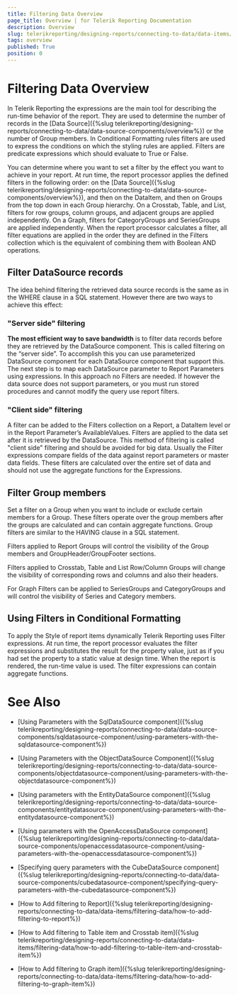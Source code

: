```yaml
---
title: Filtering Data Overview
page_title: Overview | for Telerik Reporting Documentation
description: Overview
slug: telerikreporting/designing-reports/connecting-to-data/data-items/filtering-data/overview
tags: overview
published: True
position: 0
---
```


# Filtering Data Overview



In Telerik Reporting the expressions are the main tool for describing the run-time behavior of the report. They are used to         determine the number of records in the [Data Source]({%slug telerikreporting/designing-reports/connecting-to-data/data-source-components/overview%}) or the number         of Group members. In Conditional Formatting rules filters are         used to express the conditions on which the styling rules are applied. Filters are predicate expressions which should evaluate         to True or False.       

You can determine where you want to set a filter by the effect you want to achieve in your report. At run time, the report processor         applies the defined filters in the following order: on the [Data Source]({%slug telerikreporting/designing-reports/connecting-to-data/data-source-components/overview%}),         and then on the DataItem, and then on Groups from the top         down in each Group hierarchy. On a Crosstab, Table, and List, filters for row groups, column groups, and adjacent groups         are applied independently. On a Graph, filters for CategoryGroups and SeriesGroups are applied independently. When the report         processor calculates a filter, all filter equations are applied in the order they are defined in the Filters collection which         is the equivalent of combining them with Boolean AND operations.       

## Filter DataSource records

The idea behind filtering the retrieved data source records is the same as in the WHERE clause in a SQL statement.           However there are two ways to achieve this effect:         

### "Server side" filtering

__The most efficient way to save bandwidth__  is to filter data records before they are retrieved by the DataSource               component. This is called filtering on the “server side”. To accomplish this you can use parameterized DataSource               component for each DataSource component that support this. The next step is to map each DataSource parameter to Report               Parameters using expressions. In this approach no Filters are needed. If however the data source does not support               parameters, or you must run stored procedures and cannot modify the query use report filters.             

### "Client side" filtering

A filter can be added to the Filters collection on a Report, a DataItem level or in the Report Parameter’s AvailableValues.               Filters are applied to the data set after it is retrieved by the DataSource. This method of filtering is called "client side"               filtering and should be avoided for big data. Usually the Filter expressions compare fields of the data against report               parameters or master data fields. These filters are calculated over the entire set of data and should not use the aggregate               functions for the Expressions.             

## Filter Group members

Set a filter on a Group when you want to include or exclude certain members for a Group. These filters operate over the group           members after the groups are calculated and can contain aggregate functions. Group filters are similar to the HAVING clause in a           SQL statement.         

Filters applied to Report Groups will control the visibility of the Group members and GroupHeader/GroupFooter sections.         

Filters applied to Crosstab, Table and List Row/Column Groups will change the visibility of corresponding rows and columns           and also their headers.         

For Graph Filters can be applied to SeriesGroups and CategoryGroups and will control the visibility of Series and Category           members.         

## Using Filters in Conditional Formatting

To apply the Style of report items dynamically Telerik Reporting uses Filter expressions. At run time, the report processor           evaluates the filter expressions and substitutes the result for the property value, just as if you had set the property to           a static value at design time. When the report is rendered, the run-time value is used. The filter expressions can contain           aggregate functions.         

# See Also

 * [Using Parameters with the SqlDataSource component]({%slug telerikreporting/designing-reports/connecting-to-data/data-source-components/sqldatasource-component/using-parameters-with-the-sqldatasource-component%})

 * [Using Parameters with the ObjectDataSource Component]({%slug telerikreporting/designing-reports/connecting-to-data/data-source-components/objectdatasource-component/using-parameters-with-the-objectdatasource-component%})

 * [Using parameters with the EntityDataSource component]({%slug telerikreporting/designing-reports/connecting-to-data/data-source-components/entitydatasource-component/using-parameters-with-the-entitydatasource-component%})

 * [Using parameters with the OpenAccessDataSource component]({%slug telerikreporting/designing-reports/connecting-to-data/data-source-components/openaccessdatasource-component/using-parameters-with-the-openaccessdatasource-component%})

 * [Specifying query parameters with the CubeDataSource component]({%slug telerikreporting/designing-reports/connecting-to-data/data-source-components/cubedatasource-component/specifying-query-parameters-with-the-cubedatasource-component%})

 * [How to Add filtering to Report]({%slug telerikreporting/designing-reports/connecting-to-data/data-items/filtering-data/how-to-add-filtering-to-report%})

 * [How to Add filtering to Table item and Crosstab item]({%slug telerikreporting/designing-reports/connecting-to-data/data-items/filtering-data/how-to-add-filtering-to-table-item-and-crosstab-item%})

 * [How to Add filtering to Graph item]({%slug telerikreporting/designing-reports/connecting-to-data/data-items/filtering-data/how-to-add-filtering-to-graph-item%})

